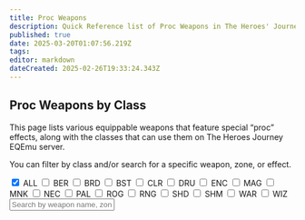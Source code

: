 ```yaml
---
title: Proc Weapons
description: Quick Reference list of Proc Weapons in The Heroes' Journey
published: true
date: 2025-03-20T01:07:56.219Z
tags: 
editor: markdown
dateCreated: 2025-02-26T19:33:24.343Z
---
```


<!-- "Proc Weapons by Class" Page -->
<div class="proc-weapons-page">
  <!-- Hero / Header area -->
  <div class="proc-hero">
    <h2>Proc Weapons by Class</h2>
    <p>
      This page lists various equippable weapons that feature special “proc” effects,  
      along with the classes that can use them on The Heroes Journey EQEmu server.
    </p>
    <p>
      You can filter by class and/or search for a specific weapon, zone, or effect.
    </p>
    <div class="filter-container">
      <label><input type="checkbox" value="ALL" class="filter-checkbox" checked> ALL</label>
      <label><input type="checkbox" value="BER" class="filter-checkbox"> BER</label>
      <label><input type="checkbox" value="BRD" class="filter-checkbox"> BRD</label>
      <label><input type="checkbox" value="BST" class="filter-checkbox"> BST</label>
      <label><input type="checkbox" value="CLR" class="filter-checkbox"> CLR</label>
      <label><input type="checkbox" value="DRU" class="filter-checkbox"> DRU</label>
      <label><input type="checkbox" value="ENC" class="filter-checkbox"> ENC</label>
      <label><input type="checkbox" value="MAG" class="filter-checkbox"> MAG</label>
      <label><input type="checkbox" value="MNK" class="filter-checkbox"> MNK</label>
      <label><input type="checkbox" value="NEC" class="filter-checkbox"> NEC</label>
      <label><input type="checkbox" value="PAL" class="filter-checkbox"> PAL</label>
      <label><input type="checkbox" value="ROG" class="filter-checkbox"> ROG</label>
      <label><input type="checkbox" value="RNG" class="filter-checkbox"> RNG</label>
      <label><input type="checkbox" value="SHD" class="filter-checkbox"> SHD</label>
      <label><input type="checkbox" value="SHM" class="filter-checkbox"> SHM</label>
      <label><input type="checkbox" value="WAR" class="filter-checkbox"> WAR</label>
      <label><input type="checkbox" value="WIZ" class="filter-checkbox"> WIZ</label>
    </div>
    <!-- Search bar -->
    <input type="text" id="searchInput" placeholder="Search by weapon name, zone, or proc effect..." />
  </div>
  <!-- Container where JS will dynamically append proc-weapon cards -->
  <div id="procWeaponsContainer"></div>
</div>

